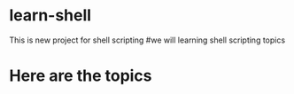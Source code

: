 # learn-shell
This is new project for shell scripting
#we will learning shell scripting topics
# Here are the topics

